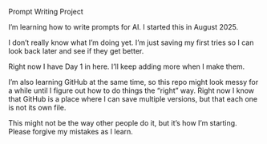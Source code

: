Prompt Writing Project

I’m learning how to write prompts for AI. I started this in August 2025.

I don’t really know what I’m doing yet. I’m just saving my first tries so I can look back later and see if they get better.

Right now I have Day 1 in here. I’ll keep adding more when I make them.

I’m also learning GitHub at the same time, so this repo might look messy for a while until I figure out how to do things the “right” way. Right now I know that GitHub is a place where I can save multiple versions, but that each one is not its own file. 

This might not be the way other people do it, but it’s how I’m starting. Please forgive my mistakes as I learn. 
